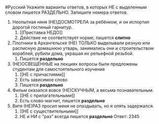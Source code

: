 #Русский 
Укажите варианты ответов, в которых НЕ с выделенным словом пишется РАЗДЕЛЬНО. Запишите номера ответов.
1. Неопытная няня (НЕ)ДОСМОТРЕЛА за ребёнком, и он испортил дорогой гостиный гарнитур.
	1. [[Приставка НЕДО]]
	2. Действие не соответствует норме, пишется **слитно**
2. Плотники в Архангельске (НЕ) ТОЛЬКО выделывали резную или расписную домашнюю утварь, занимались они и строительством кораблей, рубили дома, украшая их рельефной резьбой.
	1. Пишется **раздельно**
3. (НЕ)ОСВЕЩЁННЫЕ на лекциях вопросы были предложены студентам для самостоятельного изучения
	1. [[НЕ с причастиями]]
	2. Есть зависимое слово 
	3. Пишется **раздельно**
4. Фильм оказался вовсе (НЕ)СКУЧНЫМ, а весьма познавательным.
	1. [[НЕ с прилагательными]]
	2. Есть слово-магнит, пишется **раздельно**
5. Витя (НЕ)РАЗ просил меня не опаздывать, но я опять задержался.
	1. [[НЕ с существительными]]
	2. НЕ и НИ с "раз" всегда пишется **раздельно**
Ответ: 2345
